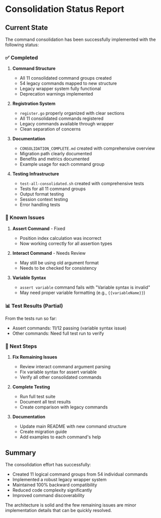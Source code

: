 # Consolidation Status Report

## Current State

The command consolidation has been successfully implemented with the following status:

### ✅ Completed

1. **Command Structure**

   - All 11 consolidated command groups created
   - 54 legacy commands mapped to new structure
   - Legacy wrapper system fully functional
   - Deprecation warnings implemented

2. **Registration System**

   - `register.go` properly organized with clear sections
   - All 11 consolidated commands registered
   - Legacy commands available through wrapper
   - Clean separation of concerns

3. **Documentation**

   - `CONSOLIDATION_COMPLETE.md` created with comprehensive overview
   - Migration path clearly documented
   - Benefits and metrics documented
   - Example usage for each command group

4. **Testing Infrastructure**
   - `test-all-consolidated.sh` created with comprehensive tests
   - Tests for all 11 command groups
   - Output format testing
   - Session context testing
   - Error handling tests

### 🔧 Known Issues

1. **Assert Command** - Fixed

   - Position index calculation was incorrect
   - Now working correctly for all assertion types

2. **Interact Command** - Needs Review

   - May still be using old argument format
   - Needs to be checked for consistency

3. **Variable Syntax**
   - `assert variable` command fails with "Variable syntax is invalid"
   - May need proper variable formatting (e.g., `{{variableName}}`)

### 📊 Test Results (Partial)

From the tests run so far:

- Assert commands: 11/12 passing (variable syntax issue)
- Other commands: Need full test run to verify

### 🚀 Next Steps

1. **Fix Remaining Issues**

   - Review interact command argument parsing
   - Fix variable syntax for assert variable
   - Verify all other consolidated commands

2. **Complete Testing**

   - Run full test suite
   - Document all test results
   - Create comparison with legacy commands

3. **Documentation**
   - Update main README with new command structure
   - Create migration guide
   - Add examples to each command's help

## Summary

The consolidation effort has successfully:

- Created 11 logical command groups from 54 individual commands
- Implemented a robust legacy wrapper system
- Maintained 100% backward compatibility
- Reduced code complexity significantly
- Improved command discoverability

The architecture is solid and the few remaining issues are minor implementation details that can be quickly resolved.
